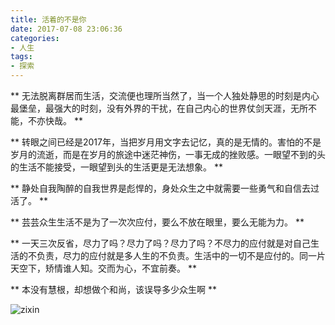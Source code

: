 ```yaml
---
title: 活着的不是你
date: 2017-07-08 23:06:36
categories:
- 人生
tags:
- 探索
---
```

** 无法脱离群居而生活，交流便也理所当然了，当一个人独处静思的时刻是内心最堡垒，最强大的时刻，没有外界的干扰，在自己内心的世界仗剑天涯，无所不能，不亦快哉。 **

<!-- more -->

** 转眼之间已经是2017年，当把岁月用文字去记忆，真的是无情的。害怕的不是岁月的流逝，而是在岁月的旅途中迷茫神伤，一事无成的挫败感。一眼望不到的头的生活不能接受，一眼望到头的生活更是无法想象。 **

** 静处自我陶醉的自我世界是彪悍的，身处众生之中就需要一些勇气和自信去过活了。 **

** 芸芸众生生活不是为了一次次应付，要么不放在眼里，要么无能为力。 **

** 一天三次反省，尽力了吗？尽力了吗？尽力了吗？不尽力的应付就是对自己生活的不负责，尽力的应付就是多人生的不负责。生活中的一切不是应付的。同一片天空下，矫情谁人知。交而为心，不宜前奏。 **

** 本没有慧根，却想做个和尚，该误导多少众生啊 **

![zixin](http://i2.kiimg.com/598616/64857ef92268d878.jpg)